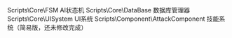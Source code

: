 Scripts\Core\FSM    AI状态机
Scripts\Core\DataBase  数据库管理器
Scripts\Core\UISystem UI系统
Scripts\Component\AttackComponent 技能系统（简易版，还未修改完成）
